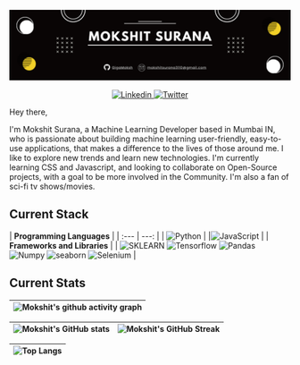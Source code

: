 ![Mokshit's GitHub Banner](./assets/Banner.png)

<p align="center">
  <a href="https://www.linkedin.com/in/gigamoksh/">
    <img src="https://img.shields.io/badge/gigamoksh-%230077B5.svg?style=for-the-badge&logo=linkedin&logoColor=white" alt="Linkedin" />
 </a>
<a href="https://twitter.com/F__Abdul">
    <img src="https://img.shields.io/badge/-@GigaMoksh-%231DA1F2.svg?style=for-the-badge&logo=Twitter&logoColor=white" alt="Twitter" />
 </a>

Hey there,

I'm Mokshit Surana, a Machine Learning Developer based in Mumbai IN, who is passionate about building machine learning user-friendly, easy-to-use applications, that makes a difference to the lives of those around me. I like to explore new trends and learn new technologies. I'm currently learning CSS and Javascript, and looking to collaborate on Open-Source projects, with a goal to be more involved in the Community. I'm also a fan of sci-fi tv shows/movies.

<!-- Want to know more about me? [Check out my portfolio](https://www.abdulfarhan.com) -->

## Current Stack

| **Programming Languages** |
| :--- | ---: |
| ![Python](https://img.shields.io/badge/python-%23323330.svg?style=for-the-badge&logo=python&logoColor=%black) |
 |![JavaScript](https://img.shields.io/badge/javascript-%23323330.svg?style=for-the-badge&logo=javascript&logoColor=%23F7DF1E) |
| **Frameworks and Libraries** |
| ![SKLEARN](https://img.shields.io/badge/sklearn-%2320232a.svg?style=for-the-badge&logo=sklearn&logoColor=%2361DAFB) ![Tensorflow](https://img.shields.io/badge/tensorflow-%23593d88.svg?style=for-the-badge&logo=tensorflow&logoColor=white) ![Pandas](https://img.shields.io/badge/Pandas-black?style=for-the-badge&logo=pandas&logoColor=white) ![Numpy](https://img.shields.io/badge/numpy-6DA55F?style=for-the-badge&logo=numpy&logoColor=white) ![seaborn](https://img.shields.io/badge/seaborn-%23404d59.svg?style=for-the-badge&logo=seaborn&logoColor=%2361DAFB) ![Selenium](https://img.shields.io/badge/selenium-DB7093?style=for-the-badge&logo=selenium&logoColor=white) | 

## Current Stats

|   ![Mokshit's github activity graph](https://activity-graph.herokuapp.com/graph?username=gigamoksh&theme=rogue) |
| :---: |

| ![Mokshit's GitHub stats](https://github-readme-stats.vercel.app/api?username=gigamoksh&show_icons=true&theme=city_lights) | ![Mokshit's GitHub Streak](https://github-readme-streak-stats.herokuapp.com/?user=gigamoksh&theme=city-lights) |
| :---: | :---: |

| ![Top Langs](https://github-readme-stats.vercel.app/api/top-langs/?username=GigaMoksh&theme=city_lights) |
| :---: |
